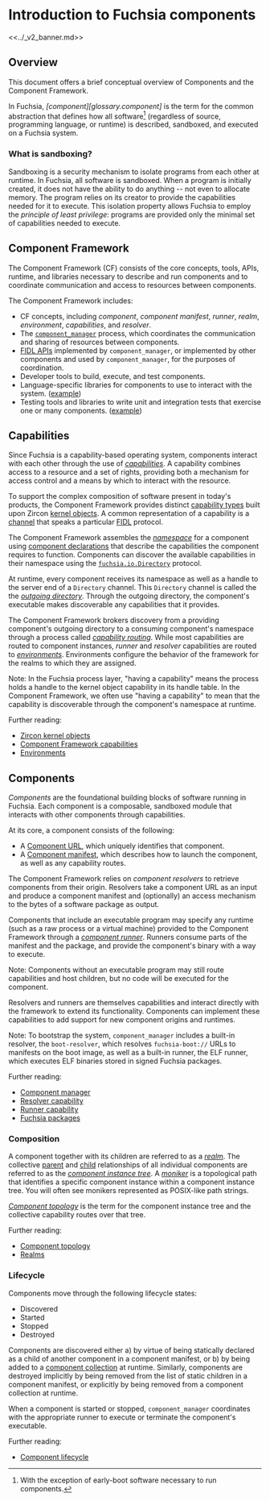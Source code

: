 # Introduction to Fuchsia components

<<../_v2_banner.md>>

## Overview

This document offers a brief conceptual overview of Components and the
Component Framework.

In Fuchsia, _[component][glossary.component]_ is the term for the common
abstraction that defines how all software[^1] (regardless of source,
programming language, or runtime) is described, sandboxed, and executed on a
Fuchsia system.

[^1]: With the exception of early-boot software necessary to run components.

### What is sandboxing?

Sandboxing is a security mechanism to isolate programs from each other at
runtime. In Fuchsia, all software is sandboxed. When a program is initially
created, it does not have the ability to do anything -- not even to allocate
memory. The program relies on its creator to provide the capabilities needed
for it to execute. This isolation property allows Fuchsia to employ the
_principle of least privilege_: programs are provided only the minimal set
of capabilities needed to execute.

## Component Framework

The Component Framework (CF) consists of the core concepts, tools, APIs,
runtime, and libraries necessary to describe and run components and to
coordinate communication and access to resources between components.

The Component Framework includes:

-   CF concepts, including _component_, _component manifest_,
    _runner_, _realm_, _environment_, _capabilities_, and _resolver_.
-   The [`component_manager`][doc-component-manager] process, which coordinates
    the communication and sharing of resources between components.
-   [FIDL APIs](#fidl-apis) implemented by `component_manager`, or implemented
    by other components and used by `component_manager`, for the purposes of
    coordination.
-   Developer tools to build, execute, and test components.
-   Language-specific libraries for components to use to
    interact with the system. ([example](/sdk/lib/sys))
-   Testing tools and libraries to write unit and integration tests that
    exercise one or many components.
    ([example][doc-realm-builder])

## Capabilities

Since Fuchsia is a capability-based operating system, components interact with
each other through the use of _[capabilities][glossary.capability]_.
A capability combines access to a resource and a set of rights, providing both a
mechanism for access control and a means by which to interact with the resource.

To support the complex composition of software present in today's products, the
Component Framework provides distinct [capability types][doc-capabilities] built
upon Zircon [kernel objects][glossary.kernel-object].
A common representation of a capability is a [channel][glossary.channel] that
speaks a particular [FIDL][glossary.fidl] protocol.

The Component Framework assembles the _[namespace][glossary.namespace]_ for a
component using [component declarations][glossary.component-declaration] that
describe the capabilities the component requires to function.
Components can discover the available capabilities in their namespace using the
[`fuchsia.io.Directory`][fidl-directory] protocol.

At runtime, every component receives its namespace as well as a handle to the
server end of a `Directory` channel. This `Directory` channel is called the
the _[outgoing directory][glossary.outgoing-directory]_. Through the
outgoing directory, the component's executable makes discoverable any
capabilities that it provides.

The Component Framework brokers discovery from a providing component's
outgoing directory to a consuming component's namespace through a process called
_[capability routing][glossary.capability-routing]_.
While most capabilities are routed to component instances, _runner_ and
_resolver_ capabilities are routed to _[environments][glossary.environment]_.
Environments configure the behavior of the framework for the realms to which
they are assigned.

Note: In the Fuchsia process layer, "having a capability" means the process
holds a handle to the kernel object capability in its handle table. In the
Component Framework, we often use "having a capability" to mean that the
capability is discoverable through the component's namespace at runtime.

Further reading:

* [Zircon kernel objects][doc-kernel-objects]
* [Component Framework capabilities][doc-capabilities]
* [Environments][doc-environments]

## Components

_Components_ are the foundational building blocks of software running in Fuchsia.
Each component is a composable, sandboxed module that interacts with other
components through capabilities.

At its core, a component consists of the following:

* A [Component URL][glossary.component-url], which uniquely identifies that
  component.
* A [Component manifest][glossary.component-manifest], which describes how to
  launch the component, as well as any capability routes.

The Component Framework relies on _component resolvers_ to retrieve components
from their origin. Resolvers take a component URL as an input and produce a
component manifest and (optionally) an access mechanism to the bytes of a
software package as output.

Components that include an executable program may specify any runtime
(such as a raw process or a virtual machine) provided to the Component Framework
through a _[component runner][glossary.runner]_. Runners consume parts of the
manifest and the package, and provide the component's binary with a way to
execute.

Note: Components without an executable program may still route capabilities and
host children, but no code will be executed for the component.

Resolvers and runners are themselves capabilities and interact directly with the
framework to extend its functionality. Components can implement these
capabilities to add support for new component origins and runtimes.

Note: To bootstrap the system, `component_manager` includes a built-in
resolver, the `boot-resolver`, which resolves `fuchsia-boot://` URLs to
manifests on the boot image, as well as a built-in runner, the ELF runner,
which executes ELF binaries stored in signed Fuchsia packages.

Further reading:

* [Component manager][doc-component-manager]
* [Resolver capability][doc-resolvers]
* [Runner capability][doc-runners]
* [Fuchsia packages][doc-packages]

### Composition

A component together with its children are referred to as a
_[realm][glossary.realm]_.
The collective [parent][glossary.parent-component-instance] and
[child][glossary.child-component-instance] relationships of all individual
components are referred to as the
_[component instance tree][glossary.component-instance-tree]_.
A _[moniker][glossary.moniker]_ is a topological path that identifies a specific
component instance within a component instance tree. You will often see
monikers represented as POSIX-like path strings.

_[Component topology][glossary.component-topology]_ is the term for the
component instance tree and the collective capability routes over that tree.

Further reading:

* [Component topology][doc-topology]
* [Realms][doc-realms]

### Lifecycle

Components move through the following lifecycle states:

* Discovered
* Started
* Stopped
* Destroyed

Components are discovered either a) by virtue of being statically declared as a
child of another component in a component manifest, or b) by being added to a
[component collection][glossary.component-collection] at runtime. Similarly,
components are destroyed implicitly by being removed from the list of static
children in a component manifest, or explicitly by being removed from a
component collection at runtime.

When a component is started or stopped, `component_manager` coordinates with
the appropriate runner to execute or terminate the component's executable.

Further reading:

* [Component lifecycle][doc-lifecycle]

[fidl-directory]: https://fuchsia.dev/reference/fidl/fuchsia.io#Directory
[glossary.capability]: /docs/glossary#capability
[glossary.handle]: /docs/glossary#handle
[glossary.channel]: /docs/glossary#channel
[glossary.realm]: /docs/glossary#realm
[glossary.environment]: /docs/glossary#environment
[glossary.outgoing-directory]: /docs/glossary#outgoing-directory
[glossary.moniker]: /docs/glossary#moniker
[glossary.runner]: /docs/glossary#runner
[glossary.parent-component-instance]: /docs/glossary#parent-component-instance
[glossary.child-component-instance]: /docs/glossary#child-component-instance
[glossary.component-collection]: /docs/glossary#component-collection
[glossary.component-manifest]: /docs/glossary#component-manifest
[glossary.component-url]: /docs/glossary#component-url
[glossary.component-instance-tree]: /docs/glossary#component-instance-tree
[glossary.component-topology]: /docs/glossary#component-topology
[glossary.namespace]: /docs/glossary#namespace
[glossary.component-declaration]: /docs/glossary#component-declaration
[glossary.kernel-object]: /docs/glossary#kernel-object
[glossary.capability-routing]: /docs/glossary#capability-routing
[glossary.fidl]: /docs/glossary#fidl
[doc-capabilities]: /docs/concepts/components/v2/capabilities/README.md
[doc-kernel-objects]: /docs/reference/kernel_objects/objects.md
[doc-storage-capability]: /docs/concepts/components/v2/capabilities/storage.md
[doc-component-manager]: /docs/concepts/components/v2/component_manager.md
[doc-declarations]: /docs/concepts/components/v2/component_manifests.md#component-declaration
[doc-design-principles]: /docs/concepts/components/v2/design_principles.md
[doc-environments]: /docs/concepts/components/v2/environments.md
[doc-instances]: /docs/concepts/components/v2/topology.md#component-instances
[doc-lifecycle]: /docs/concepts/components/v2/lifecycle.md
[doc-realm-builder]: /docs/development/testing/components/realm_builder.md
[doc-realms]: /docs/concepts/components/v2/realms.md
[doc-runners]: /docs/concepts/components/v2/capabilities/runners.md
[doc-resolvers]: /docs/concepts/components/v2/capabilities/resolvers.md
[doc-topology]: /docs/concepts/components/v2/topology.md
[doc-component-urls]: /docs/concepts/components/component_urls.md
[doc-packages]: /docs/concepts/packages/package.md
